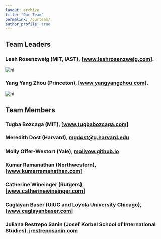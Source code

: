 ```yaml
---
layout: archive
title: "Our Team"
permalink: /ourteam/
author_profile: true
---
```


## Team Leaders
### Leah Rosenzweig (MIT, IAST), [www.leahrosenzweig.com].
<img src="_images/leahrosenzweig.jpeg" alt="hi" class="inline"/>

### Yang Yang Zhou (Princeton), [www.yangyangzhou.com].
<img src="_images/yyzprofessional.jpeg" alt="hi" class="inline"/>

## Team Members
### Tugba Bozcaga (MIT), [www.tugbabozcaga.com]
### Meredith Dost (Harvard), [mgdost@g.harvard.edu]
### Molly Offer-Westort (Yale), [mollyow.github.io]
### Kumar Ramanathan (Northwestern), [www.kumarramanathan.com]
### Catherine Wineinger (Rutgers), [www.catherinewineinger.com]
### Caglayan Baser (UIUC and Loyola University Chicago), [www.caglayanbaser.com]
### Juliana Restrepo Sanin (Josef Korbel School of International Studies), [jrestreposanin.com]

[www.leahrosenzweig.com]: www.leahrosenzweig.com
[www.yangyangzhou.com]: www.yangyangzhou.com
[www.tugbabozcaga.com]: www.tugbabozcaga.com
[mgdost@g.harvard.edu]: mgdost@g.harvard.edu
[mollyow.github.io]: mollyow.github.io
[www.kumarramanathan.com]: www.kumarramanathan.com
[www.catherinewineinger.com]: www.catherinewineinger.com
[www.caglayanbaser.com]: www.caglayanbaser.com
[jrestreposanin.com]: [jrestreposanin.com]

